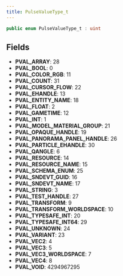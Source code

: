 ```yaml
---
title: PulseValueType_t
---
```


```csharp
public enum PulseValueType_t : uint
```

## Fields

- **PVAL_ARRAY**: 28
- **PVAL_BOOL**: 0
- **PVAL_COLOR_RGB**: 11
- **PVAL_COUNT**: 31
- **PVAL_CURSOR_FLOW**: 22
- **PVAL_EHANDLE**: 13
- **PVAL_ENTITY_NAME**: 18
- **PVAL_FLOAT**: 2
- **PVAL_GAMETIME**: 12
- **PVAL_INT**: 1
- **PVAL_MODEL_MATERIAL_GROUP**: 21
- **PVAL_OPAQUE_HANDLE**: 19
- **PVAL_PANORAMA_PANEL_HANDLE**: 26
- **PVAL_PARTICLE_EHANDLE**: 30
- **PVAL_QANGLE**: 6
- **PVAL_RESOURCE**: 14
- **PVAL_RESOURCE_NAME**: 15
- **PVAL_SCHEMA_ENUM**: 25
- **PVAL_SNDEVT_GUID**: 16
- **PVAL_SNDEVT_NAME**: 17
- **PVAL_STRING**: 3
- **PVAL_TEST_HANDLE**: 27
- **PVAL_TRANSFORM**: 9
- **PVAL_TRANSFORM_WORLDSPACE**: 10
- **PVAL_TYPESAFE_INT**: 20
- **PVAL_TYPESAFE_INT64**: 29
- **PVAL_UNKNOWN**: 24
- **PVAL_VARIANT**: 23
- **PVAL_VEC2**: 4
- **PVAL_VEC3**: 5
- **PVAL_VEC3_WORLDSPACE**: 7
- **PVAL_VEC4**: 8
- **PVAL_VOID**: 4294967295

